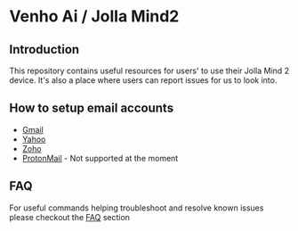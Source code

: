 # Venho Ai / Jolla Mind2

## Introduction
This repository contains useful resources for users' to use their Jolla Mind 2 device. It's also a place where users can report issues for us to look into.

## How to setup email accounts
- [Gmail](Messaging_Center/SETUP_GMAIL.md)
- [Yahoo](Messaging_Center/SETUP_YAHOO.md)
- [Zoho](Messaging_Center/SETUP_ZOHO.md)
- [ProtonMail](Messaging_Center/SETUP_PROTONMAIL.md) - Not supported at the moment

## FAQ
For useful commands helping troubleshoot and resolve known issues please checkout the [FAQ](./FAQ.md) section 
